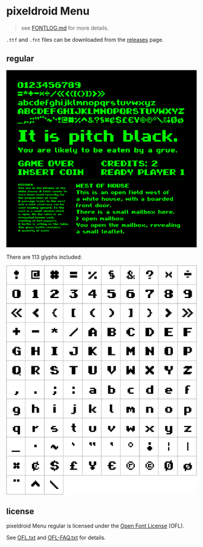 # pixeldroid Menu

> see [FONTLOG.md][font-log] for more details.

`.ttf` and `.fnt` files can be downloaded from the [releases][releases] page.

## regular

![menu regular font specimen][font-specimen]

There are 113 glyphs included:

![menu regular glyphs][font-glyphs]

## license

pixeldroid Menu regular is licensed under the [Open Font License][ofl] (OFL).

See [OFL.txt][license] and [OFL-FAQ.txt][license-faq] for details.


[font-log]: FONTLOG.md "Font Log"
[font-glyphs]: docs/glyphs.png "pixeldroid Menu regular glyphs"
[font-specimen]: docs/specimen.png "pixeldroid Menu regular font specimen"
[license]: OFL.txt "Open Font License"
[license-faq]: OFL-FAQ.txt "Frequently Asked Questions about the Open Font License"
[ofl]: http://scripts.sil.org/OFL "Open Font License"
[releases]: https://github.com/pixeldroid/fonts/releases/latest "Latest Releases"
